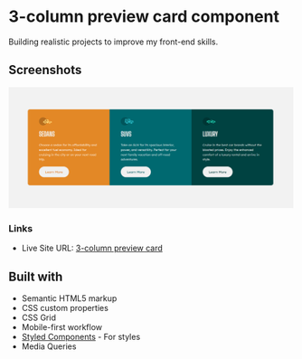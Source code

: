 # 3-column preview card component

Building realistic projects to improve my front-end skills.

## Screenshots

![](ss.png)

### Links

- Live Site URL: [3-column preview card](https://3-c0lumn-preview-card.netlify.app/)

## Built with

- Semantic HTML5 markup
- CSS custom properties
- CSS Grid
- Mobile-first workflow
- [Styled Components](https://styled-components.com/) - For styles
- Media Queries
